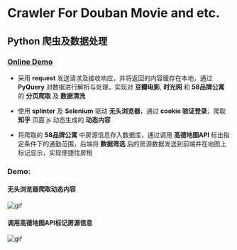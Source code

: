# Crawler For Douban Movie and etc.

## Python 爬虫及数据处理

### [Online Demo](https://zhangnie.me/#crawler)

- 采用 **request** 发送请求及接收响应，并将返回的内容缓存在本地，通过 **PyQuery** 对数据进行解析与处理，实现对 **豆瓣电影**, **时光网** 和 **58品牌公寓** 的 **分页爬取** 及 **数据清洗**

- 使用 **splinter** 及 **Selenium** 驱动 **无头浏览器**，通过 **cookie 验证登录**，爬取 **知乎** 页面 js 动态生成的 **动态内容**

- 将爬取的 **58品牌公寓** 中房源信息存入数据库，通过调用 **高德地图API** 标出指定条件下的通勤范围，后端将 **数据筛选** 后的房源数据发送到前端并在地图上标记显示，实现便捷找房租

### Demo: 

#### 无头浏览器爬取动态内容

![gif](https://ws1.sinaimg.cn/large/927e2755gy1frri0vl4oag20sg0ee7mo.gif)


#### 调用高德地图API标记房源信息

![gif](https://ws1.sinaimg.cn/large/927e2755gy1frri0v0cfzg20sg0gme82.gif)
